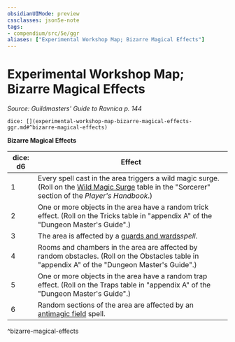 ```yaml
---
obsidianUIMode: preview
cssclasses: json5e-note
tags:
- compendium/src/5e/ggr
aliases: ["Experimental Workshop Map; Bizarre Magical Effects"]
---
```

# Experimental Workshop Map; Bizarre Magical Effects
*Source: Guildmasters' Guide to Ravnica p. 144* 

`dice: [](experimental-workshop-map-bizarre-magical-effects-ggr.md#^bizarre-magical-effects)`

**Bizarre Magical Effects**

| dice: d6 | Effect |
|----------|--------|
| 1 | Every spell cast in the area triggers a wild magic surge. (Roll on the [Wild Magic Surge](z_compendium/tables/wild-magic-surge.md) table in the "Sorcerer" section of the *Player's Handbook*.) |
| 2 | One or more objects in the area have a random trick effect. (Roll on the Tricks table in "appendix A" of the "Dungeon Master's Guide".) |
| 3 | The area is affected by a [guards and wards](z_compendium/spells/guards-and-wards.md)*spell*. |
| 4 | Rooms and chambers in the area are affected by random obstacles. (Roll on the Obstacles table in "appendix A" of the "Dungeon Master's Guide".) |
| 5 | One or more objects in the area have a random trap effect. (Roll on the Traps table in "appendix A" of the "Dungeon Master's Guide".) |
| 6 | Random sections of the area are affected by an [antimagic field](z_compendium/spells/antimagic-field.md) spell. |
^bizarre-magical-effects
